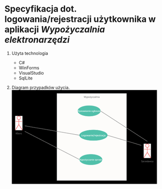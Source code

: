 # Specyfikacja dot. logowania/rejestracji użytkownika w aplikacji _Wypożyczalnia elektronarzędzi_


1. Użyta technologia

    + C#
    + WinForms
    + VisualStudio 
    + SqlLite




2. Diagram przypadków użycia. 
![](2021-10-13-20-46-28.png)
